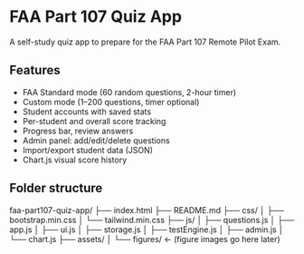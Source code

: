 # FAA Part 107 Quiz App

A self-study quiz app to prepare for the FAA Part 107 Remote Pilot Exam.

## Features
- FAA Standard mode (60 random questions, 2-hour timer)
- Custom mode (1–200 questions, timer optional)
- Student accounts with saved stats
- Per-student and overall score tracking
- Progress bar, review answers
- Admin panel: add/edit/delete questions
- Import/export student data (JSON)
- Chart.js visual score history

## Folder structure
faa-part107-quiz-app/
├── index.html
├── README.md
├── css/
│   ├── bootstrap.min.css
│   └── tailwind.min.css
├── js/
│   ├── questions.js
│   ├── app.js
│   ├── ui.js
│   ├── storage.js
│   ├── testEngine.js
│   ├── admin.js
│   └── chart.js
├── assets/
│   └── figures/  ← (figure images go here later)
